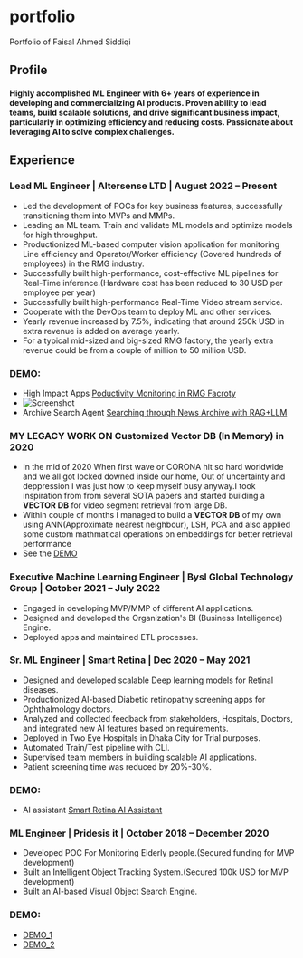 # portfolio
Portfolio of Faisal Ahmed Siddiqi

## Profile
#### Highly accomplished ML Engineer with 6+ years of experience in developing and commercializing AI products. Proven ability to lead teams, build scalable solutions, and drive significant business impact, particularly in optimizing efficiency and reducing costs. Passionate about leveraging AI to solve complex challenges. 

## Experience

### Lead ML Engineer | Altersense LTD | August 2022 – Present
- Led the development of POCs for key business features, successfully transitioning them into MVPs and MMPs.
- Leading an ML team. Train and validate ML models and optimize models for high throughput. 
- Productionized ML-based computer vision application for monitoring Line efficiency and Operator/Worker  efficiency (Covered hundreds of employees) in the RMG industry.
- Successfully built high-performance, cost-effective ML pipelines for Real-Time inference.(Hardware cost has been reduced to 30 USD per employee per year)
- Successfully built high-performance Real-Time Video stream service. 
- Cooperate with the DevOps team to deploy ML and other services.
- Yearly revenue increased by 7.5%, indicating that around 250k USD in extra revenue is added on average yearly.
- For a typical mid-sized and big-sized RMG factory, the yearly extra revenue could be from a couple of million to 50 million USD.

### DEMO: 
- High Impact Apps [Poductivity Monitoring in RMG Facroty](https://docs.google.com/document/d/1MHbyIcpem0jBGvuPkTVUKRSJLRxUBW2c6yuh32rICLE/edit?usp=sharing)
- ![Screenshot](https://github.com/munnafaisal/portfolio/blob/main/RMG_activity.png)
- Archive Search Agent [Searching through News Archive with RAG+LLM](https://docs.google.com/document/d/1IhTP2Vdaz2cXhshae3hejSxQ-a-DLWORLoxrw0d4_j4/edit?usp=sharing)
### MY LEGACY WORK ON Customized Vector DB (In Memory) in 2020 
- In the mid of 2020 When first wave or CORONA hit so hard worldwide and we all got locked downed inside our home, Out of uncertainty and deppression I was just how to keep myself busy anyway.I took inspiration from from several SOTA papers and started building a **VECTOR DB** for video segment retrieval from large DB.
- Within couple of months I managed to build a **VECTOR DB** of my own using ANN(Approximate nearest neighbour), LSH, PCA and also applied some custom mathmatical operations on embeddings for better retrieval performance
- See the [DEMO](https://github.com/munnafaisal/Deep-Object-Search-With-Hash)     

### Executive Machine Learning Engineer | Bysl Global Technology Group | October 2021 – July 2022
- Engaged in developing MVP/MMP of different AI applications.
- Designed and developed the Organization's BI (Business Intelligence) Engine. 
- Deployed apps and maintained ETL processes. 

### Sr. ML Engineer  | Smart Retina | Dec 2020 – May 2021
- Designed and developed scalable Deep learning models for Retinal diseases.
- Productionized AI-based Diabetic retinopathy screening apps for Ophthalmology doctors.
- Analyzed and collected feedback from stakeholders, Hospitals, Doctors, and integrated new AI features based on requirements. 
- Deployed in Two Eye Hospitals in Dhaka City for Trial purposes.
- Automated Train/Test pipeline with CLI. 
- Supervised team members in building scalable AI applications.
- Patient screening time was reduced by 20%-30%.

### DEMO:

- AI assistant [Smart Retina AI Assistant](https://drive.google.com/file/d/19sGQwMJaNQmDRXUFq14rlriVoWEUawAR/view?usp=sharing)

### ML Engineer  | Pridesis it | October 2018 – December 2020
- Developed POC For Monitoring Elderly people.(Secured funding for MVP development)
- Built an Intelligent Object Tracking System.(Secured 100k USD for MVP development)
- Built an AI-based Visual Object Search Engine.

### DEMO: 
- [DEMO_1](https://drive.google.com/file/d/1-cjjTa0nxRig_gy6ji_ftM925QFvvNuJ/view?usp=sharing)  
- [DEMO_2](https://drive.google.com/file/d/1rY3BwFtYLEJDSdApJTAw0HSiyjJdKY2j/view?usp=sharing)  
